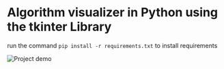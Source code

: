 # Algorithm visualizer in Python using the tkinter Library
run the command `pip install -r requirements.txt` to install requirements


![Project demo](https://github.com/ashakeem/AlgorithmVisualizerPython/assets/125868067/c107235a-416d-4e05-952c-b58fccf142fe)
